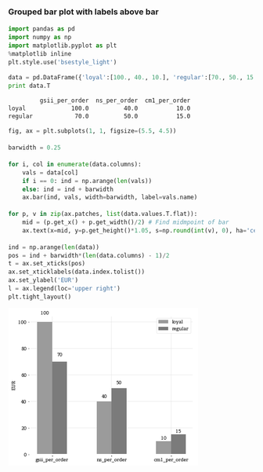
### Grouped bar plot with labels above bar


```python
import pandas as pd
import numpy as np
import matplotlib.pyplot as plt
%matplotlib inline
plt.style.use('bsestyle_light')
```


```python
data = pd.DataFrame({'loyal':[100., 40., 10.], 'regular':[70., 50., 15.]}, index=['gsii_per_order', 'ns_per_order', 'cm1_per_order'])
print data.T
```

             gsii_per_order  ns_per_order  cm1_per_order
    loyal             100.0          40.0           10.0
    regular            70.0          50.0           15.0
    


```python
fig, ax = plt.subplots(1, 1, figsize=(5.5, 4.5))

barwidth = 0.25

for i, col in enumerate(data.columns):
    vals = data[col]
    if i == 0: ind = np.arange(len(vals))
    else: ind = ind + barwidth
    ax.bar(ind, vals, width=barwidth, label=vals.name)

for p, v in zip(ax.patches, list(data.values.T.flat)):
    mid = (p.get_x() + p.get_width()/2) # Find midmpoint of bar
    ax.text(x=mid, y=p.get_height()*1.05, s=np.round(int(v), 0), ha='center', va='bottom')

ind = np.arange(len(data))
pos = ind + barwidth*(len(data.columns) - 1)/2
t = ax.set_xticks(pos)
ax.set_xticklabels(data.index.tolist())
ax.set_ylabel('EUR')
l = ax.legend(loc='upper right')
plt.tight_layout()
```


![png](grouped_bar_with_labels_files/grouped_bar_with_labels_3_0.png)

